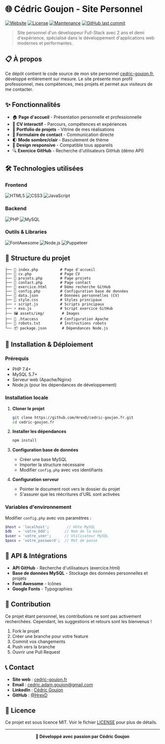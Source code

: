 # 🌐 Cédric Goujon - Site Personnel

[![Website](https://img.shields.io/website?url=https%3A//cedric-goujon.fr&style=for-the-badge&logo=internet-explorer&logoColor=white)](https://cedric-goujon.fr)
[![License](https://img.shields.io/badge/License-MIT-blue.svg?style=for-the-badge)](LICENSE)
[![Maintenance](https://img.shields.io/badge/Maintained%3F-yes-green.svg?style=for-the-badge)](https://github.com/HrexD/cedric-goujon.fr/graphs/commit-activity)
[![GitHub last commit](https://img.shields.io/github/last-commit/HrexD/cedric-goujon.fr?style=for-the-badge)](https://github.com/HrexD/cedric-goujon.fr/commits/main)

> Site personnel d'un développeur Full-Stack avec 2 ans et demi d'expérience, spécialisé dans le développement d'applications web modernes et performantes.

## 📋 À propos

Ce dépôt contient le code source de mon site personnel [cedric-goujon.fr](https://cedric-goujon.fr), développé entièrement sur mesure. Le site présente mon profil professionnel, mes compétences, mes projets et permet aux visiteurs de me contacter.

## ✨ Fonctionnalités

- 🏠 **Page d'accueil** - Présentation personnelle et professionnelle
- 📄 **CV interactif** - Parcours, compétences et expériences
- 🚀 **Portfolio de projets** - Vitrine de mes réalisations
- 📧 **Formulaire de contact** - Communication directe
- 🌓 **Mode sombre/clair** - Basculement de thème
- 📱 **Design responsive** - Compatible tous appareils
- 🔍 **Exercice GitHub** - Recherche d'utilisateurs GitHub (démo API)

## 🛠️ Technologies utilisées

### Frontend
![HTML5](https://img.shields.io/badge/html5-%23E34F26.svg?style=for-the-badge&logo=html5&logoColor=white)
![CSS3](https://img.shields.io/badge/css3-%231572B6.svg?style=for-the-badge&logo=css3&logoColor=white)
![JavaScript](https://img.shields.io/badge/javascript-%23323330.svg?style=for-the-badge&logo=javascript&logoColor=%23F7DF1E)

### Backend
![PHP](https://img.shields.io/badge/php-%23777BB4.svg?style=for-the-badge&logo=php&logoColor=white)
![MySQL](https://img.shields.io/badge/mysql-%2300000f.svg?style=for-the-badge&logo=mysql&logoColor=white)

### Outils & Libraries
![FontAwesome](https://img.shields.io/badge/Font_Awesome-339AF0?style=for-the-badge&logo=fontawesome&logoColor=white)
![Node.js](https://img.shields.io/badge/node.js-6DA55F?style=for-the-badge&logo=node.js&logoColor=white)
![Puppeteer](https://img.shields.io/badge/Puppeteer-40B5A4?style=for-the-badge&logo=puppeteer&logoColor=white)

## 📁 Structure du projet

```
├── 📄 index.php          # Page d'accueil
├── 📄 cv.php             # Page CV
├── 📄 projets.php        # Page projets
├── 📄 contact.php        # Page contact
├── 📄 exercice.html      # Démo recherche GitHub
├── 📄 config.php         # Configuration base de données
├── 📄 data.json          # Données personnelles (CV)
├── 🎨 style.css          # Styles principaux
├── ⚡ script.js          # Scripts principaux
├── ⚡ exo.js             # Script exercice GitHub
├── 🖼️ assets/img/        # Images
├── 🔧 .htaccess          # Configuration Apache
├── 🤖 robots.txt         # Instructions robots
└── 📦 package.json       # Dépendances Node.js
```

## 🚀 Installation & Déploiement

### Prérequis
- PHP 7.4+
- MySQL 5.7+
- Serveur web (Apache/Nginx)
- Node.js (pour les dépendances de développement)

### Installation locale

1. **Cloner le projet**
   ```bash
   git clone https://github.com/HrexD/cedric-goujon.fr.git
   cd cedric-goujon.fr
   ```

2. **Installer les dépendances**
   ```bash
   npm install
   ```

3. **Configuration base de données**
   - Créer une base MySQL
   - Importer la structure nécessaire
   - Modifier `config.php` avec vos identifiants

4. **Configuration serveur**
   - Pointer le document root vers le dossier du projet
   - S'assurer que les réécritures d'URL sont activées

### Variables d'environnement

Modifier `config.php` avec vos paramètres :
```php
$host = 'localhost';        // Hôte MySQL
$db   = 'votre_bdd';       // Nom de la base
$user = 'votre_user';      // Utilisateur MySQL
$pass = 'votre_password';  // Mot de passe
```

## 🔗 API & Intégrations

- **API GitHub** - Recherche d'utilisateurs (exercice.html)
- **Base de données MySQL** - Stockage des données personnelles et projets
- **Font Awesome** - Icônes
- **Google Fonts** - Typographies

## 🤝 Contribution

Ce projet étant personnel, les contributions ne sont pas activement recherchées. Cependant, les suggestions et retours sont les bienvenus !

1. Fork le projet
2. Créer une branche pour votre feature
3. Commit vos changements
4. Push vers la branche
5. Ouvrir une Pull Request

## 📞 Contact

- **Site web** : [cedric-goujon.fr](https://cedric-goujon.fr)
- **Email** : cedric.adam.goujon@gmail.com
- **LinkedIn** : [Cédric Goujon](https://www.linkedin.com/in/cédric-goujon-884522b6/)
- **GitHub** : [@HrexD](https://github.com/HrexD)

## 📄 Licence

Ce projet est sous licence MIT. Voir le fichier [LICENSE](LICENSE) pour plus de détails.

---

<div align="center">
  <strong>🚀 Développé avec passion par Cédric Goujon</strong>
</div>
